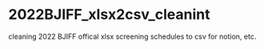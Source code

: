 # 2022BJIFF_xlsx2csv_cleanint
cleaning 2022 BJIFF offical xlsx screening schedules to csv for notion, etc.

